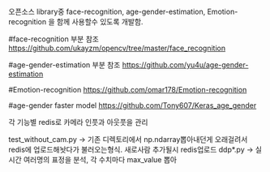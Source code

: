 #
오픈소스 library중 face-recognition, age-gender-estimation, Emotion-recognition 을 함께 사용할수 있도록 개발함.

#face-recognition 부분 참조
https://github.com/ukayzm/opencv/tree/master/face_recognition

#age-gender-estimation 부분 참조
https://github.com/yu4u/age-gender-estimation

#Emotion-recognition 
https://github.com/omar178/Emotion-recognition

#age-gender faster model 
https://github.com/Tony607/Keras_age_gender

각 기능별 redis로 카메라 인풋과 아웃풋을 관리

test_without_cam.py -> 기존 디렉토리에서 np.ndarray뽑아내던게 오래걸려서 redis에 업로드해놧다가 불러오는형식. 새로사람 추가될시 redis업로드
ddp*.py -> 실시간 여러명의 표정을 분석, 각 수치마다 max_value 뽑아
